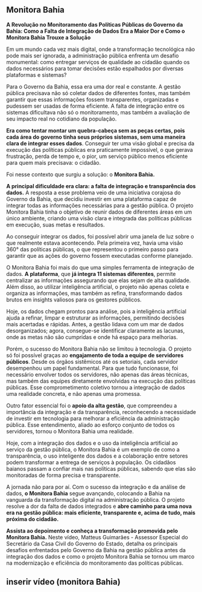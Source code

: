 ## Monitora Bahia

**A Revolução no Monitoramento das Políticas Públicas do Governo da Bahia: Como a Falta de Integração de Dados Era a Maior Dor e Como o Monitora Bahia Trouxe a Solução**

Em um mundo cada vez mais digital, onde a transformação tecnológica não pode mais ser ignorada, a administração pública enfrenta um desafio monumental: como entregar serviços de qualidade ao cidadão quando os dados necessários para tomar decisões estão espalhados por diversas plataformas e sistemas?

Para o Governo da Bahia, essa era uma dor real e constante. A gestão pública precisava não só coletar dados de diferentes fontes, mas também garantir que essas informações fossem transparentes, organizadas e pudessem ser usadas de forma eficiente. A falta de integração entre os sistemas dificultava não só o monitoramento, mas também a avaliação de seu impacto real no cotidiano da população.

**Era como tentar montar um quebra-cabeça sem as peças certas, pois cada área do governo tinha seus próprios sistemas, sem uma maneira clara de integrar esses dados**. Conseguir ter uma visão global e precisa da execução das políticas públicas era praticamente impossível, o que gerava frustração, perda de tempo e, o pior, um serviço público menos eficiente para quem mais precisava: o cidadão.

Foi nesse contexto que surgiu a solução: o **Monitora Bahia.**

**A principal dificuldade era clara: a falta de integração e transparência dos dados.** A resposta a esse problema veio de uma iniciativa corajosa do Governo da Bahia, que decidiu investir em uma plataforma capaz de integrar todas as informações necessárias para a gestão pública. O projeto Monitora Bahia tinha o objetivo de reunir dados de diferentes áreas em um único ambiente, criando uma visão clara e integrada das políticas públicas em execução, suas metas e resultados.

Ao conseguir integrar os dados, foi possível abrir uma janela de luz sobre o que realmente estava acontecendo. Pela primeira vez, havia uma visão 360° das políticas públicas, o que representou o primeiro passo para garantir que as ações do governo fossem executadas conforme planejado.

O Monitora Bahia foi mais do que uma simples ferramenta de integração de dados. **A plataforma**, que **já integra 11 sistemas diferentes**, permite centralizar as informações assegurando que elas sejam de alta qualidade. Além disso, ao utilizar inteligência artificial, o projeto não apenas coleta e organiza as informações, mas também as refina, transformando dados brutos em insights valiosos para os gestores públicos.

Hoje, os dados chegam prontos para análise, pois a inteligência artificial ajuda a refinar, limpar e estruturar as informações, permitindo decisões mais acertadas e rápidas. Antes, a gestão lidava com um mar de dados desorganizados; agora, consegue-se identificar claramente as lacunas, onde as metas não são cumpridas e onde há espaço para melhorias.

Porém, o sucesso do Monitora Bahia não se limitou à tecnologia. O projeto só foi possível graças ao **engajamento de toda a equipe de servidores públicos**. Desde os órgãos sistêmicos até os setoriais, cada servidor desempenhou um papel fundamental. Para que tudo funcionasse, foi necessário envolver todos os servidores, não apenas das áreas técnicas, mas também das equipes diretamente envolvidas na execução das políticas públicas. Esse comprometimento coletivo tornou a integração de dados uma realidade concreta, e não apenas uma promessa.

Outro fator essencial foi o **apoio da alta gestão**, que compreendeu a importância da integração e da transparência, reconhecendo a necessidade de investir em tecnologia para melhorar a eficiência da administração pública. Esse entendimento, aliado ao esforço conjunto de todos os servidores, tornou o Monitora Bahia uma realidade.

Hoje, com a integração dos dados e o uso da inteligência artificial ao serviço da gestão pública, o Monitora Bahia é um exemplo de como a transparência, o uso inteligente dos dados e a colaboração entre setores podem transformar a entrega de serviços à população. Os cidadãos baianos passam a confiar mais nas políticas públicas, sabendo que elas são monitoradas de forma precisa e transparente.

A jornada não para por aí. Com o sucesso da integração e da análise de dados, **o Monitora Bahia** segue avançando, colocando a Bahia na vanguarda da transformação digital na administração pública. O projeto resolve a dor da falta de dados integrados e **abre caminho para uma nova era na gestão pública: mais eficiente, transparente e, acima de tudo, mais próxima do cidadão.**

**Assista ao depoimento e conheça a transformação promovida pelo Monitora Bahia.**
Neste vídeo, Matteus Guimarães - Assessor Especial do Secretário da Casa Civil do Governo do Estado, detalha os principais desafios enfrentados pelo Governo da Bahia na gestão pública antes da integração dos dados e como o projeto Monitora Bahia se tornou um marco na modernização e eficiência do monitoramento das políticas públicas.

## inserir vídeo (monitora Bahia)
